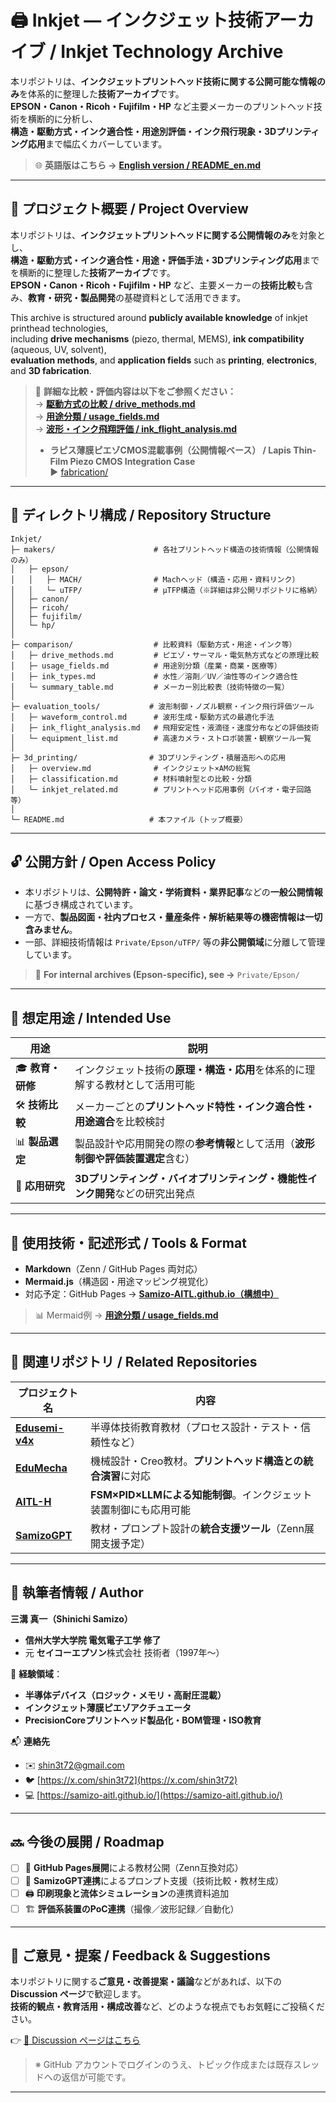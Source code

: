 # 🖨️ **Inkjet — インクジェット技術アーカイブ / Inkjet Technology Archive**

本リポジトリは、**インクジェットプリントヘッド技術に関する公開可能な情報のみ**を体系的に整理した**技術アーカイブ**です。  
**EPSON・Canon・Ricoh・Fujifilm・HP** など主要メーカーのプリントヘッド技術を横断的に分析し、  
**構造・駆動方式・インク適合性・用途別評価・インク飛行現象・3Dプリンティング応用**まで幅広くカバーしています。

> 🌐 **英語版はこちら →** [**English version / README_en.md**](./README_en.md)

---

## 📌 **プロジェクト概要 / Project Overview**

本リポジトリは、**インクジェットプリントヘッドに関する公開情報のみ**を対象とし、  
**構造・駆動方式・インク適合性・用途・評価手法・3Dプリンティング応用**までを横断的に整理した**技術アーカイブ**です。  
**EPSON・Canon・Ricoh・Fujifilm・HP** など、主要メーカーの**技術比較**も含み、**教育・研究・製品開発**の基礎資料として活用できます。

This archive is structured around **publicly available knowledge** of inkjet printhead technologies,  
including **drive mechanisms** (piezo, thermal, MEMS), **ink compatibility** (aqueous, UV, solvent),  
**evaluation methods**, and **application fields** such as **printing**, **electronics**, and **3D fabrication**.

> 🔎 **詳細な比較・評価内容は以下をご参照ください：**  
> → [**駆動方式の比較 / drive_methods.md**](./comparison/drive_methods.md)  
> → [**用途分類 / usage_fields.md**](./comparison/usage_fields.md)  
> → [**波形・インク飛翔評価 / ink_flight_analysis.md**](./evaluation_tools/ink_flight_analysis.md)
> - **ラピス薄膜ピエゾCMOS混載事例（公開情報ベース） / Lapis Thin-Film Piezo CMOS Integration Case**  
  ▶ [fabrication/](./fabrication/)


---

## 📁 **ディレクトリ構成 / Repository Structure**

```plaintext
Inkjet/
├─ makers/                      # 各社プリントヘッド構造の技術情報（公開情報のみ）
│   ├─ epson/
│   │   ├─ MACH/                # Machヘッド（構造・応用・資料リンク）
│   │   └─ uTFP/                # μTFP構造（※詳細は非公開リポジトリに格納）
│   ├─ canon/
│   ├─ ricoh/
│   ├─ fujifilm/
│   └─ hp/
│
├─ comparison/                  # 比較資料（駆動方式・用途・インク等）
│   ├─ drive_methods.md         # ピエゾ・サーマル・電気熱方式などの原理比較
│   ├─ usage_fields.md          # 用途別分類（産業・商業・医療等）
│   ├─ ink_types.md             # 水性／溶剤／UV／油性等のインク適合性
│   └─ summary_table.md         # メーカー別比較表（技術特徴の一覧）
│
├─ evaluation_tools/           # 波形制御・ノズル観察・インク飛行評価ツール
│   ├─ waveform_control.md      # 波形生成・駆動方式の最適化手法
│   ├─ ink_flight_analysis.md   # 飛翔安定性・液滴径・速度分布などの評価技術
│   └─ equipment_list.md        # 高速カメラ・ストロボ装置・観察ツール一覧
│
├─ 3d_printing/                # 3Dプリンティング・積層造形への応用
│   ├─ overview.md              # インクジェット×AMの総覧
│   ├─ classification.md        # 材料噴射型との比較・分類
│   └─ inkjet_related.md        # プリントヘッド応用事例（バイオ・電子回路等）
│
└─ README.md                   # 本ファイル（トップ概要）
```

---

## 🔓 **公開方針 / Open Access Policy**

- 本リポジトリは、**公開特許・論文・学術資料・業界記事**などの**一般公開情報**に基づき構成されています。  
- 一方で、**製品図面・社内プロセス・量産条件・解析結果等の機密情報は一切含みません**。  
- 一部、詳細技術情報は `Private/Epson/uTFP/` 等の**非公開領域**に分離して管理しています。

> 🔐 **For internal archives (Epson-specific), see →** `Private/Epson/`

---

## 🎯 **想定用途 / Intended Use**

| 用途 | 説明 |
|------|------|
| 🎓 **教育・研修** | インクジェット技術の**原理・構造・応用**を体系的に理解する教材として活用可能 |
| 🛠 **技術比較** | メーカーごとの**プリントヘッド特性・インク適合性・用途適合**を比較検討 |
| 📊 **製品選定** | 製品設計や応用開発の際の**参考情報**として活用（**波形制御や評価装置選定**含む） |
| 🧪 **応用研究** | **3Dプリンティング・バイオプリンティング・機能性インク開発**などの研究出発点 |

---

## 🔧 **使用技術・記述形式 / Tools & Format**

- **Markdown**（Zenn / GitHub Pages 両対応）  
- **Mermaid.js**（構造図・用途マッピング視覚化）  
- 対応予定：GitHub Pages → [**Samizo-AITL.github.io（構想中）**](https://github.com/Samizo-AITL)

> 📊 Mermaid例 → [**用途分類 / usage_fields.md**](./comparison/usage_fields.md)

---

## 📎 **関連リポジトリ / Related Repositories**

| プロジェクト名 | 内容 |
|----------------|------|
| [**Edusemi-v4x**](https://github.com/Samizo-AITL/Edusemi-v4x) | 半導体技術教育教材（プロセス設計・テスト・信頼性など） |
| [**EduMecha**](https://github.com/Samizo-AITL/EduMecha) | 機械設計・Creo教材。**プリントヘッド構造との統合演習**に対応 |
| [**AITL-H**](https://github.com/Samizo-AITL/AITL-H) | **FSM×PID×LLMによる知能制御**。インクジェット装置制御にも応用可能 |
| [**SamizoGPT**](https://github.com/Samizo-AITL/SamizoGPT) | 教材・プロンプト設計の**統合支援ツール**（Zenn展開支援予定） |

---

## 👤 **執筆者情報 / Author**

**三溝 真一（Shinichi Samizo）**  
- **信州大学大学院 電気電子工学 修了**  
- 元 **セイコーエプソン**株式会社 技術者（1997年〜）

📌 **経験領域**：  
- **半導体デバイス（ロジック・メモリ・高耐圧混載）**  
- **インクジェット薄膜ピエゾアクチュエータ**  
- **PrecisionCoreプリントヘッド製品化・BOM管理・ISO教育**

📬 **連絡先**  
- ✉️ [shin3t72@gmail.com](mailto:shin3t72@gmail.com)  
- 🐦 [https://x.com/shin3t72](https://x.com/shin3t72)  
- 💻 [https://samizo-aitl.github.io/](https://samizo-aitl.github.io/)

---

## 🔜 **今後の展開 / Roadmap**

- [ ] 📘 **GitHub Pages展開**による教材公開（Zenn互換対応）  
- [ ] 🧠 **SamizoGPT連携**によるプロンプト支援（技術比較・教材生成）  
- [ ] 🖨️ **印刷現象と流体シミュレーション**の連携資料追加  
- [ ] 🏗️ **評価系装置のPoC連携**（撮像／波形記録／自動化）

---

## 💬 **ご意見・提案 / Feedback & Suggestions**

本リポジトリに関する**ご意見・改善提案・議論**などがあれば、以下の **Discussion ページ**で歓迎します。  
**技術的観点・教育活用・構成改善**など、どのような視点でもお気軽にご投稿ください。

👉 [💬 Discussion ページはこちら](https://github.com/Samizo-AITL/Inkjet/discussions)

> ※ GitHub アカウントでログインのうえ、トピック作成または既存スレッドへの返信が可能です。

---
